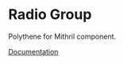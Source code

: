 # Radio Group

Polythene for Mithril component.

[Documentation](https://github.com/ArthurClemens/polythene/blob/master/packages/docs/components/mithril/radio-group.md)
